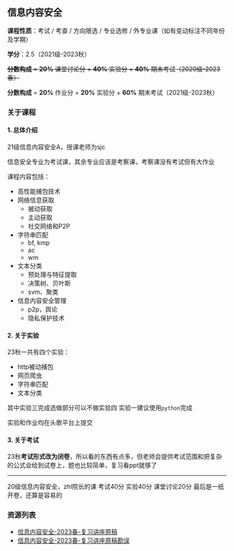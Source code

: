 ## 信息内容安全

**课程性质**：考试 / 考查 / 方向限选 / 专业选修 / 外专业课（如有变动标注不同年份及学期）

**学分**：2.5（2021级-2023秋）

~~**分数构成** = **20%** 课堂讨论分 + **40%** 实验分 + **40%** 期末考试（2020级-2023春）~~

**分数构成** = **20%** 作业分 + **20%** 实验分 + **60%** 期末考试（2021级-2023秋）



### 关于课程

#### 1. 总体介绍

21级信息内容安全A，授课老师为sjc

信息安全专业为考试课，其余专业应该是考察课，考察课没有考试但有大作业

课程内容包括：

- 高性能捕包技术
- 网络信息获取
    - 被动获取
    - 主动获取
    - 社交网络和P2P
- 字符串匹配
    - bf, kmp
    - ac
    - wm
- 文本分类
    - 预处理与特征提取
    - 决策树、贝叶斯
    - svm、聚类
- 信息内容安全管理
    - p2p，舆论
    - 隐私保护技术


#### 2. 关于实验

23秋一共有四个实验：

- http被动捕包
- 网页爬虫
- 字符串匹配
- 文本分类

其中实验三完成选做部分可以不做实验四
实验一建议使用`python`完成

实验和作业均在头歌平台上提交


#### 3. 关于考试

23秋**考试形式改为闭卷**，所以看的东西有点多，但老师会提供考试范围和把复杂的公式会给到试卷上，题也比较简单，复习看ppt就够了

---

20级信息内容安全，zhl院长的课
考试40分
实验40分
课堂讨论20分
最后是一纸开卷，还算是容易的


### 资源列表

- [信息内容安全-2023春-复习讲座原稿](https://raw.githubusercontent.com/HIT-FC-OpenCS/CS_Courses/main/信息安全/信息内容安全/课程复习资料/信息内容安全-2023春-复习讲座原稿.pdf)
- [信息内容安全-2023春-复习讲座原稿勘误](https://raw.githubusercontent.com/HIT-FC-OpenCS/CS_Courses/main/信息安全/信息内容安全/课程复习资料/信息内容安全-2023春-复习讲座原稿勘误.pdf)

